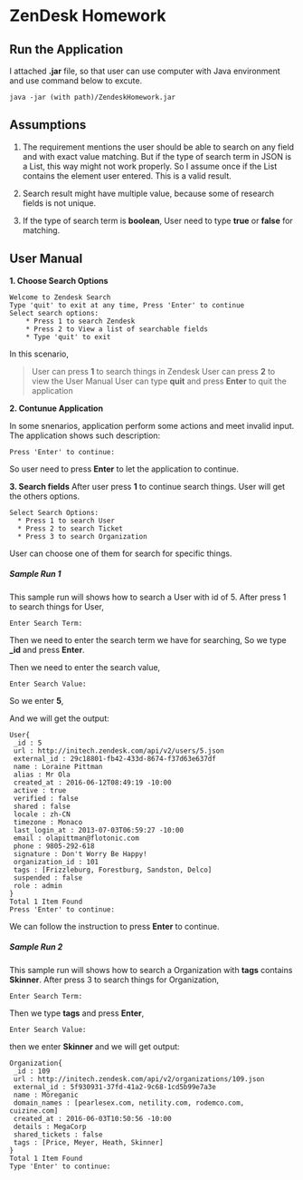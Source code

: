 ﻿# ZenDesk Homework
## Run the Application
I attached **.jar** file, so that user can use computer with Java environment and use command below to excute.
```
java -jar (with path)/ZendeskHomework.jar
```

## Assumptions
1. The requirement mentions the user should be able to search on any field and with exact value matching. But if the type of search term in JSON is a List, this way might not work properly. So I assume once if the List contains the element user entered. This is a valid result. 

2. Search result might have multiple value, because some of research fields is not unique.

3. If the type of search term is **boolean**, User need to type **true** or **false** for matching.

## User Manual
**1. Choose Search Options**
```
Welcome to Zendesk Search
Type 'quit' to exit at any time, Press 'Enter' to continue
Select search options:
    * Press 1 to search Zendesk
    * Press 2 to View a list of searchable fields
    * Type 'quit' to exit
```
In this scenario, 
> User can press **1** to search things in Zendesk
> User can press **2** to view the User Manual
> User can type **quit** and press **Enter** to quit the application


**2. Contunue Application**

In some snenarios, application perform some actions and meet invalid input. The application shows such description:
```
Press 'Enter' to continue:
```
So user need to press **Enter** to let the application to continue.


**3. Search fields**
After user press **1** to continue search things. User will get the others options.
``` 
Select Search Options:
  * Press 1 to search User
  * Press 2 to search Ticket
  * Press 3 to search Organization
```
User can choose one of them for search for specific things.
##### Sample Run 1
This sample run will shows how to search a User with id of 5.
After press 1 to search things for User,
```
Enter Search Term:
```
Then we need to enter the search term we have for searching, So we type **_id** and press **Enter**.

Then we need to enter the search value,
```
Enter Search Value: 
```
So we enter **5**,

And we will get the output:
```
User{
 _id : 5
 url : http://initech.zendesk.com/api/v2/users/5.json
 external_id : 29c18801-fb42-433d-8674-f37d63e637df
 name : Loraine Pittman
 alias : Mr Ola
 created_at : 2016-06-12T08:49:19 -10:00
 active : true
 verified : false
 shared : false
 locale : zh-CN
 timezone : Monaco
 last_login_at : 2013-07-03T06:59:27 -10:00
 email : olapittman@flotonic.com
 phone : 9805-292-618
 signature : Don't Worry Be Happy!
 organization_id : 101
 tags : [Frizzleburg, Forestburg, Sandston, Delco]
 suspended : false
 role : admin
}
Total 1 Item Found
Press 'Enter' to continue:
```
We can follow the instruction to press **Enter** to continue.


##### Sample Run 2 
This sample run will shows how to search a Organization with **tags** contains **Skinner**.
After press 3  to search things for Organization,
```
Enter Search Term:
```
Then we type **tags** and press **Enter**,
```
Enter Search Value: 
```
then we enter **Skinner** and we will get output:
```
Organization{
 _id : 109
 url : http://initech.zendesk.com/api/v2/organizations/109.json
 external_id : 5f930931-37fd-41a2-9c68-1cd5b99e7a3e
 name : Möreganic
 domain_names : [pearlesex.com, netility.com, rodemco.com, cuizine.com]
 created_at : 2016-06-03T10:50:56 -10:00
 details : MegaCorp
 shared_tickets : false
 tags : [Price, Meyer, Heath, Skinner]
}
Total 1 Item Found
Type 'Enter' to continue:
```


